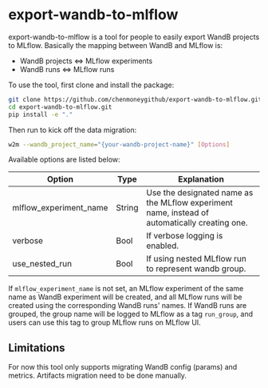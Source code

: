 # export-wandb-to-mlflow

export-wandb-to-mlflow is a tool for people to easily export WandB projects to MLflow.
Basically the mapping between WandB and MLflow is:

- WandB projects <=> MLflow experiments
- WandB runs <=> MLflow runs

To use the tool, first clone and install the package:

```bash
git clone https://github.com/chenmoneygithub/export-wandb-to-mlflow.git
cd export-wandb-to-mlflow.git
pip install -e "."
```

Then run to kick off the data migration:

```bash
w2m --wandb_project_name="{your-wandb-project-name}" [Options]
```

Available options are listed below:

| Option                 | Type   | Explanation                                                                                   |
| ---------------------- | ------ | --------------------------------------------------------------------------------------------- |
| mlflow_experiment_name | String | Use the designated name as the MLflow experiment name, instead of automatically creating one. |
| verbose                | Bool   | If verbose logging is enabled.                                                                |
| use_nested_run         | Bool   | If using nested MLflow run to represent wandb group.                                          |

If `mlflow_experiment_name` is not set, an MLflow experiment of the same name as WandB experiment will be created, and all MLflow
runs will be created using the corresponding WandB runs' names. If WandB runs are grouped, the group name will be logged to MLflow
as a tag `run_group`, and users can use this tag to group MLflow runs on MLflow UI.

## Limitations

For now this tool only supports migrating WandB config (params) and metrics. Artifacts migration need to be done manually.
